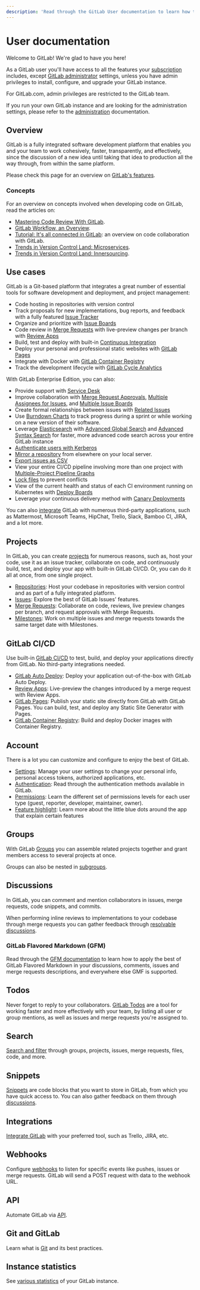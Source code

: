 ```yaml
---
description: 'Read through the GitLab User documentation to learn how to use, configure, and customize GitLab and GitLab.com to your own needs.'
---
```


# User documentation

Welcome to GitLab! We're glad to have you here!

As a GitLab user you'll have access to all the features
your [subscription](https://about.gitlab.com/pricing/)
includes, except [GitLab administrator](../README.md#administrator-documentation)
settings, unless you have admin privileges to install, configure,
and upgrade your GitLab instance.

For GitLab.com, admin privileges are restricted to the GitLab team.

If you run your own GitLab instance and are looking for the administration settings,
please refer to the [administration](../README.md#administrator-documentation)
documentation.

## Overview

GitLab is a fully integrated software development platform that enables you
and your team to work cohesively, faster, transparently, and effectively,
since the discussion of a new idea until taking that idea to production all
the way through, from within the same platform.

Please check this page for an overview on [GitLab's features](https://about.gitlab.com/features/).

### Concepts

For an overview on concepts involved when developing code on GitLab,
read the articles on:

- [Mastering Code Review With GitLab](https://about.gitlab.com/2017/03/17/demo-mastering-code-review-with-gitlab/).
- [GitLab Workflow, an Overview](https://about.gitlab.com/2016/10/25/gitlab-workflow-an-overview/#gitlab-workflow-use-case-scenario).
- [Tutorial: It's all connected in GitLab](https://about.gitlab.com/2016/03/08/gitlab-tutorial-its-all-connected/): an overview on code collaboration with GitLab.
- [Trends in Version Control Land: Microservices](https://about.gitlab.com/2016/08/16/trends-in-version-control-land-microservices/).
- [Trends in Version Control Land: Innersourcing](https://about.gitlab.com/2016/07/07/trends-version-control-innersourcing/).

## Use cases

GitLab is a Git-based platform that integrates a great number of essential tools for software development and deployment, and project management:

- Code hosting in repositories with version control
- Track proposals for new implementations, bug reports, and feedback with a
fully featured [Issue Tracker](project/issues/index.md#issue-tracker)
- Organize and prioritize with [Issue Boards](project/issues/index.md#issue-boards)
- Code review in [Merge Requests](project/merge_requests/index.md) with live-preview changes per
branch with [Review Apps](../ci/review_apps/index.md)
- Build, test and deploy with built-in [Continuous Integration](../ci/README.md)
- Deploy your personal and professional static websites with [GitLab Pages](project/pages/index.md)
- Integrate with Docker with [GitLab Container Registry](project/container_registry.md)
- Track the development lifecycle with [GitLab Cycle Analytics](project/cycle_analytics.md)

With GitLab Enterprise Edition, you can also:

- Provide support with [Service Desk](https://docs.gitlab.com/ee/user/project/service_desk.html)
- Improve collaboration with
[Merge Request Approvals](https://docs.gitlab.com/ee/user/project/merge_requests/index.html#merge-request-approvals),
[Multiple Assignees for Issues](https://docs.gitlab.com/ee/user/project/issues/multiple_assignees_for_issues.html),
and [Multiple Issue Boards](https://docs.gitlab.com/ee/user/project/issue_board.html#multiple-issue-boards)
- Create formal relationships between issues with [Related Issues](https://docs.gitlab.com/ee/user/project/issues/related_issues.html)
- Use [Burndown Charts](https://docs.gitlab.com/ee/user/project/milestones/burndown_charts.html) to track progress during a sprint or while working on a new version of their software.
- Leverage [Elasticsearch](https://docs.gitlab.com/ee/integration/elasticsearch.html) with [Advanced Global Search](https://docs.gitlab.com/ee/user/search/advanced_global_search.html) and [Advanced Syntax Search](https://docs.gitlab.com/ee/user/search/advanced_search_syntax.html) for faster, more advanced code search across your entire GitLab instance
- [Authenticate users with Kerberos](https://docs.gitlab.com/ee/integration/kerberos.html)
- [Mirror a repository](https://docs.gitlab.com/ee/workflow/repository_mirroring.html) from elsewhere on your local server.
- [Export issues as CSV](https://docs.gitlab.com/ee/user/project/issues/csv_export.html)
- View your entire CI/CD pipeline involving more than one project with [Multiple-Project Pipeline Graphs](https://docs.gitlab.com/ee/ci/multi_project_pipeline_graphs.html)
- [Lock files](https://docs.gitlab.com/ee/user/project/file_lock.html) to prevent conflicts
- View of the current health and status of each CI environment running on Kubernetes with [Deploy Boards](https://docs.gitlab.com/ee/user/project/deploy_boards.html)
- Leverage your continuous delivery method with [Canary Deployments](https://docs.gitlab.com/ee/user/project/canary_deployments.html)

You can also [integrate](project/integrations/project_services.md) GitLab with numerous third-party applications, such as Mattermost, Microsoft Teams, HipChat, Trello, Slack, Bamboo CI, JIRA, and a lot more.

## Projects

In GitLab, you can create [projects](project/index.md) for numerous reasons, such as, host
your code, use it as an issue tracker, collaborate on code, and continuously
build, test, and deploy your app with built-in GitLab CI/CD. Or, you can do
it all at once, from one single project.

- [Repositories](project/repository/index.md): Host your codebase in
repositories with version control and as part of a fully integrated platform.
- [Issues](project/issues/index.md): Explore the best of GitLab Issues' features.
- [Merge Requests](project/merge_requests/index.md): Collaborate on code,
reviews, live preview changes per branch, and request approvals with Merge Requests.
- [Milestones](project/milestones/index.md): Work on multiple issues and merge
requests towards the same target date with Milestones.

## GitLab CI/CD

Use built-in [GitLab CI/CD](../ci/README.md) to test, build, and deploy your applications
directly from GitLab. No third-party integrations needed.

- [GitLab Auto Deploy](../ci/autodeploy/index.md): Deploy your application out-of-the-box with GitLab Auto Deploy.
- [Review Apps](../ci/review_apps/index.md): Live-preview the changes introduced by a merge request with Review Apps.
- [GitLab Pages](project/pages/index.md): Publish your static site directly from
GitLab with GitLab Pages. You can build, test, and deploy any Static Site Generator with Pages.
- [GitLab Container Registry](project/container_registry.md): Build and deploy Docker
images with Container Registry.

## Account

There is a lot you can customize and configure
to enjoy the best of GitLab.

- [Settings](profile/index.md): Manage your user settings to change your personal info,
personal access tokens, authorized applications, etc.
- [Authentication](../topics/authentication/index.md): Read through the authentication
methods available in GitLab.
- [Permissions](permissions.md): Learn the different set of permissions levels for each
user type (guest, reporter, developer, maintainer, owner).
- [Feature highlight](feature_highlight.md): Learn more about the little blue dots
around the app that explain certain features

## Groups

With GitLab [Groups](group/index.md) you can assemble related projects together
and grant members access to several projects at once.

Groups can also be nested in [subgroups](group/subgroups/index.md).

## Discussions

In GitLab, you can comment and mention collaborators in issues,
merge requests, code snippets, and commits.

When performing inline reviews to implementations
to your codebase through merge requests you can
gather feedback through [resolvable discussions](discussions/index.md#resolvable-discussions).

### GitLab Flavored Markdown (GFM)

Read through the [GFM documentation](markdown.md) to learn how to apply
the best of GitLab Flavored Markdown in your discussions, comments,
issues and merge requests descriptions, and everywhere else GMF is
supported.

## Todos

Never forget to reply to your collaborators. [GitLab Todos](../workflow/todos.md)
are a tool for working faster and more effectively with your team,
by listing all user or group mentions, as well as issues and merge
requests you're assigned to.

## Search

[Search and filter](search/index.md) through groups, projects, issues, merge requests, files, code, and more.

## Snippets

[Snippets](snippets.md) are code blocks that you want to store in GitLab, from which
you have quick access to. You can also gather feedback on them through
[discussions](#discussions).

## Integrations

[Integrate GitLab](../integration/README.md) with your preferred tool,
such as Trello, JIRA, etc.

## Webhooks

Configure [webhooks](project/integrations/webhooks.md) to listen for
specific events like pushes, issues or merge requests. GitLab will send a
POST request with data to the webhook URL.

## API

Automate GitLab via [API](../api/README.md).

## Git and GitLab

Learn what is [Git](../topics/git/index.md) and its best practices.

## Instance statistics

See [various statistics](instance_statistics/index.md) of your GitLab instance.
